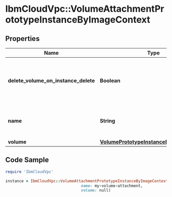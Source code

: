 # IbmCloudVpc::VolumeAttachmentPrototypeInstanceByImageContext

## Properties

Name | Type | Description | Notes
------------ | ------------- | ------------- | -------------
**delete_volume_on_instance_delete** | **Boolean** | If set to true, when deleting the instance the volume will also be deleted | [optional] [default to true]
**name** | **String** | The user-defined name for this volume attachment | [optional] 
**volume** | [**VolumePrototypeInstanceByImageContext**](VolumePrototypeInstanceByImageContext.md) |  | 

## Code Sample

```ruby
require 'IbmCloudVpc'

instance = IbmCloudVpc::VolumeAttachmentPrototypeInstanceByImageContext.new(delete_volume_on_instance_delete: null,
                                 name: my-volume-attachment,
                                 volume: null)
```


